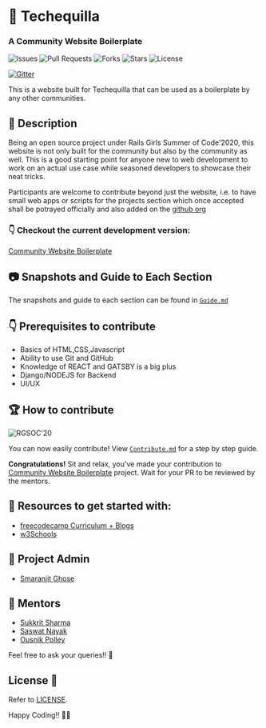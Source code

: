 # 🙆 Techequilla 

### A Community Website Boilerplate 
![Issues](https://img.shields.io/github/issues/smaranjitghose/girlscript_chennai_website)
![Pull Requests](https://img.shields.io/github/issues-pr/smaranjitghose/girlscript_chennai_website?)
![Forks](https://img.shields.io/github/forks/smaranjitghose/girlscript_chennai_website)
![Stars](	https://img.shields.io/github/stars/smaranjitghose/girlscript_chennai_website)
![License](https://img.shields.io/github/license/smaranjitghose/girlscript_chennai_website)

[![Gitter](https://badges.gitter.im/girlscript_chennai_website/community.svg)](https://gitter.im/girlscript_app/community?utm_source=badge&utm_medium=badge&utm_campaign=pr-badge)

This is a website built for Techequilla that can be used as a boilerplate by any other communities.


## 🙇 Description
Being an open source project under Rails Girls Summer of Code'2020, this website is not only built for the community but also by the community as well. This is a good starting point for anyone new to web development to work on an actual use case while seasoned developers to showcase their neat tricks.

Participants are welcome to contribute beyond just the website, i.e. to have small web apps or scripts for the projects section which once accepted shall be potrayed officially and also added on the [github org](github.com/techequilla)


### 👇 Checkout the current development version: 

[Community Website Boilerplate](https://techequilla.netlify.com/)


## 📷 Snapshots and Guide to Each Section
The snapshots and guide to each section can be found in [`Guide.md`](guide.md)


## 👇 Prerequisites to contribute

- Basics of HTML,CSS,Javascript
- Ability to use Git and GitHub
- Knowledge of REACT and GATSBY is a big plus
- Django/NODEJS for Backend
- UI/UX


## 🏆 How to contribute

![RGSOC'20](https://img.shields.io/badge/RGSOC-20-pink?style=for-the-badge)

You can now easily contribute! View [`Contribute.md`](contribute.md) for a step by step guide.

**Congratulations!** Sit and relax, you've made your contribution to [Community Website Boilerplate](https://github.com/techequilla/community_website_boilerplate/) project. Wait for your PR to be reviewed by the mentors.


## 📝 Resources to get started with:

- [freecodecamp Curriculum + Blogs](https://www.freecodecamp.org/)
- [w3Schools](https://www.w3schools.com/)


## 👨 Project Admin

- [Smaranjit Ghose](https://github.com/smaranjitghose)


## 👬  Mentors

- [Sukkrit Sharma](https://github.com/sukkritsharmaofficial)
- [Saswat Nayak](https://github.com/swat1998)
- [Ousnik Polley](https://github.com/ousnik)

Feel free to ask your queries!! 🙌


## License 📝
Refer to [LICENSE](./LICENSE).

Happy Coding!! 💜💜

